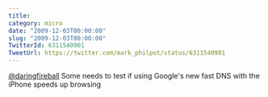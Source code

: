 ```yaml
---
title: 
category: micro
date: "2009-12-03T00:00:00"
slug: "2009-12-03T00:00:00"
TwitterId: 6311540901
TweetUrl: https://twitter.com/mark_philpot/status/6311540901
---
```


[@daringfireball](https://twitter.com/daringfireball) Some needs to test if
using Google's new fast DNS with the iPhone speeds up browsing
